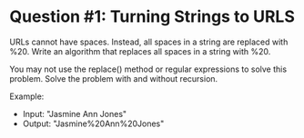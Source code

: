 # Question #1: Turning Strings to URLS
URLs cannot have spaces. Instead, all spaces in a string are replaced with %20. 
Write an algorithm that replaces all spaces in a string with %20.

You may not use the replace() method or regular expressions to solve this problem. 
Solve the problem with and without recursion.

Example:
* Input: "Jasmine Ann Jones"
* Output: "Jasmine%20Ann%20Jones"